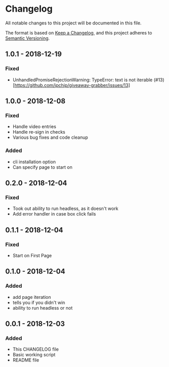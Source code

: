 # Changelog
All notable changes to this project will be documented in this file.

The format is based on [Keep a Changelog](https://keepachangelog.com/en/1.0.0/),
and this project adheres to [Semantic Versioning](https://semver.org/spec/v2.0.0.html).

## 1.0.1 - 2018-12-19
### Fixed
- UnhandledPromiseRejectionWarning: TypeError: text is not iterable (#13)[https://github.com/jpchip/giveaway-grabber/issues/13]

## 1.0.0 - 2018-12-08
### Fixed
- Handle video entries
- Handle re-sign in checks
- Various bug fixes and code cleanup

### Added
- cli installation option
- Can specify page to start on

## 0.2.0 - 2018-12-04
### Fixed
- Took out ability to run headless, as it doesn't work
- Add error handler in case box click fails

## 0.1.1 - 2018-12-04
### Fixed
- Start on First Page

## 0.1.0 - 2018-12-04
### Added
- add page iteration
- tells you if you didn't win
- ability to run headless or not

## 0.0.1 - 2018-12-03
### Added
- This CHANGELOG file
- Basic working script
- README file
